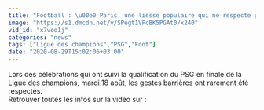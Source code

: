 ```yaml
---
title: "Football : \u00e0 Paris, une liesse populaire qui ne respecte pas les gestes barri\u00e8res"
image: "https://s1.dmcdn.net/v/SPegt1VFcBK5PGAt0/x240"
vid_id: "x7voo1j"
categories: "news"
tags: ["Ligue des champions","PSG","Foot"]
date: "2020-08-29T15:02:06+03:00"
---
```

Lors des célébrations qui ont suivi la qualification du PSG en finale de la Ligue des champions, mardi 18 août, les gestes barrières ont rarement été respectés.  <br>Retrouver toutes les infos sur la vidéo sur : 
